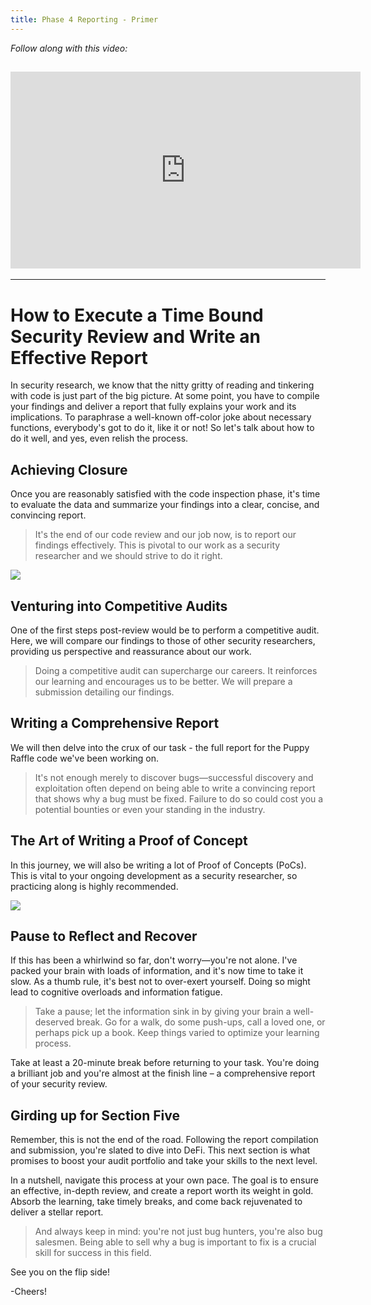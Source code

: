 ```yaml
---
title: Phase 4 Reporting - Primer
---
```


_Follow along with this video:_

## <iframe width="560" height="315" src="https://youtu.be/4cDUHJ2srSM" title="YouTube Player" frameborder="0" allow="accelerometer; autoplay; clipboard-write; encrypted-media; gyroscope; picture-in-picture; web-share" allowfullscreen></iframe>

---

# How to Execute a Time Bound Security Review and Write an Effective Report

In security research, we know that the nitty gritty of reading and tinkering with code is just part of the big picture. At some point, you have to compile your findings and deliver a report that fully explains your work and its implications. To paraphrase a well-known off-color joke about necessary functions, everybody's got to do it, like it or not! So let's talk about how to do it well, and yes, even relish the process.

## Achieving Closure

Once you are reasonably satisfied with the code inspection phase, it's time to evaluate the data and summarize your findings into a clear, concise, and convincing report.

> It's the end of our code review and our job now, is to report our findings effectively. This is pivotal to our work as a security researcher and we should strive to do it right.

![](https://cdn.videotap.com/rURmYlf7Mj8v8mjNSpls-34.png)

## Venturing into Competitive Audits

One of the first steps post-review would be to perform a competitive audit. Here, we will compare our findings to those of other security researchers, providing us perspective and reassurance about our work.

> Doing a competitive audit can supercharge our careers. It reinforces our learning and encourages us to be better. We will prepare a submission detailing our findings.

## Writing a Comprehensive Report

We will then delve into the crux of our task - the full report for the Puppy Raffle code we've been working on.

> It's not enough merely to discover bugs—successful discovery and exploitation often depend on being able to write a convincing report that shows why a bug must be fixed. Failure to do so could cost you a potential bounties or even your standing in the industry.

## The Art of Writing a Proof of Concept

In this journey, we will also be writing a lot of Proof of Concepts (PoCs). This is vital to your ongoing development as a security researcher, so practicing along is highly recommended.

![](https://cdn.videotap.com/7JHE8CMtsqxXQyAAdWxB-97.14.png)

## Pause to Reflect and Recover

If this has been a whirlwind so far, don't worry—you're not alone. I've packed your brain with loads of information, and it's now time to take it slow. As a thumb rule, it's best not to over-exert yourself. Doing so might lead to cognitive overloads and information fatigue.

> Take a pause; let the information sink in by giving your brain a well-deserved break. Go for a walk, do some push-ups, call a loved one, or perhaps pick up a book. Keep things varied to optimize your learning process.

Take at least a 20-minute break before returning to your task. You're doing a brilliant job and you're almost at the finish line – a comprehensive report of your security review.

## Girding up for Section Five

Remember, this is not the end of the road. Following the report compilation and submission, you're slated to dive into DeFi. This next section is what promises to boost your audit portfolio and take your skills to the next level.

In a nutshell, navigate this process at your own pace. The goal is to ensure an effective, in-depth review, and create a report worth its weight in gold. Absorb the learning, take timely breaks, and come back rejuvenated to deliver a stellar report.

> And always keep in mind: you're not just bug hunters, you're also bug salesmen. Being able to sell why a bug is important to fix is a crucial skill for success in this field.

See you on the flip side!

-Cheers!

